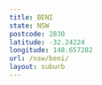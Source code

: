 ```yaml
---
title: BENI
state: NSW
postcode: 2830
latitude: -32.24224
longitude: 148.657282
url: /nsw/beni/
layout: suburb
---
```

